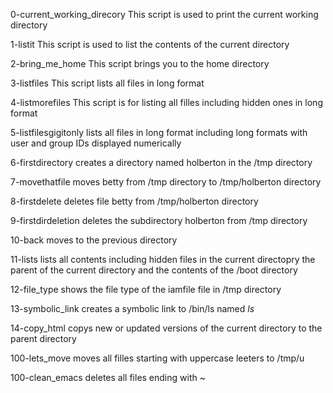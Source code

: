 0-current_working_direcory
This script is used to print the current working directory

1-listit
This script is used to list the contents of the current directory

2-bring_me_home
This script brings you to the home directory

3-listfiles
This script lists all files in long format

4-listmorefiles
This script is for listing all filles including hidden ones in long format

5-listfilesgigitonly
lists all files in long format including long formats with user and group IDs displayed numerically

6-firstdirectory
creates a directory named holberton in the /tmp directory

7-movethatfile
moves betty from /tmp directory to /tmp/holberton directory

8-firstdelete
deletes file betty from /tmp/holberton directory

9-firstdirdeletion
deletes the subdirectory holberton from /tmp directory

10-back
moves to the previous directory

11-lists
lists all contents including hidden files in the current directopry the parent of the current directory and the contents of the /boot directory

12-file_type
shows the file type of the iamfile file in /tmp directory

13-symbolic_link
creates a symbolic link  to /bin/ls named _ls_

14-copy_html
copys new or updated versions of the current directory to the parent directory

100-lets_move
moves all filles starting with uppercase leeters to /tmp/u

100-clean_emacs
deletes all files ending with ~
